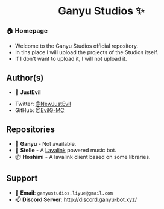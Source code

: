<h1 align="center">Ganyu Studios ✨</h1>

### 🏠 Homepage

* Welcome to the Ganyu Studios official repository.
* In tihs place I will upload the projects of the Studios itself.
* If I don't want to upload it, I will not upload it.

## Author(s)

- 👤 **JustEvil**

* Twitter: [@NewJustEvil](https://twitter.com/NewJustEvil)
* GitHub: [@EvilG-MC](https://github.com/EvilG-MC)

## Repositories

- 🐐 **Ganyu** - Not available.
- 🌟 **Stelle** - A [Lavalink](https://github.com/lavalink-devs/Lavalink) powered music bot.
- 📦 **Hoshimi** - A lavalink client based on some libraries.

## Support
- 📧 **Email**: `ganyustudios.liyue@gmail.com`
- 📫 **Discord Server**: http://discord.ganyu-bot.xyz/

